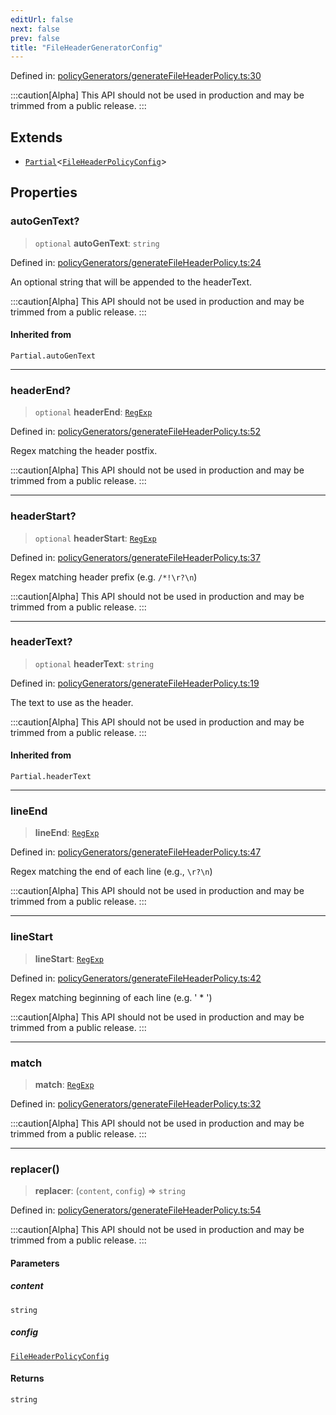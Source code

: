```yaml
---
editUrl: false
next: false
prev: false
title: "FileHeaderGeneratorConfig"
---
```


Defined in: [policyGenerators/generateFileHeaderPolicy.ts:30](https://github.com/tylerbutler/tools-monorepo/blob/main/packages/repopo/src/policyGenerators/generateFileHeaderPolicy.ts#L30)

:::caution[Alpha]
This API should not be used in production and may be trimmed from a public release.
:::

## Extends

- [`Partial`](https://www.typescriptlang.org/docs/handbook/utility-types.html#partialtype)\<[`FileHeaderPolicyConfig`](/api/interfaces/fileheaderpolicyconfig/)\>

## Properties

### autoGenText?

> `optional` **autoGenText**: `string`

Defined in: [policyGenerators/generateFileHeaderPolicy.ts:24](https://github.com/tylerbutler/tools-monorepo/blob/main/packages/repopo/src/policyGenerators/generateFileHeaderPolicy.ts#L24)

An optional string that will be appended to the headerText.

:::caution[Alpha]
This API should not be used in production and may be trimmed from a public release.
:::

#### Inherited from

`Partial.autoGenText`

***

### headerEnd?

> `optional` **headerEnd**: [`RegExp`](https://developer.mozilla.org/docs/Web/JavaScript/Reference/Global_Objects/RegExp)

Defined in: [policyGenerators/generateFileHeaderPolicy.ts:52](https://github.com/tylerbutler/tools-monorepo/blob/main/packages/repopo/src/policyGenerators/generateFileHeaderPolicy.ts#L52)

Regex matching the header postfix.

:::caution[Alpha]
This API should not be used in production and may be trimmed from a public release.
:::

***

### headerStart?

> `optional` **headerStart**: [`RegExp`](https://developer.mozilla.org/docs/Web/JavaScript/Reference/Global_Objects/RegExp)

Defined in: [policyGenerators/generateFileHeaderPolicy.ts:37](https://github.com/tylerbutler/tools-monorepo/blob/main/packages/repopo/src/policyGenerators/generateFileHeaderPolicy.ts#L37)

Regex matching header prefix (e.g. `/*!\r?\n`)

:::caution[Alpha]
This API should not be used in production and may be trimmed from a public release.
:::

***

### headerText?

> `optional` **headerText**: `string`

Defined in: [policyGenerators/generateFileHeaderPolicy.ts:19](https://github.com/tylerbutler/tools-monorepo/blob/main/packages/repopo/src/policyGenerators/generateFileHeaderPolicy.ts#L19)

The text to use as the header.

:::caution[Alpha]
This API should not be used in production and may be trimmed from a public release.
:::

#### Inherited from

`Partial.headerText`

***

### lineEnd

> **lineEnd**: [`RegExp`](https://developer.mozilla.org/docs/Web/JavaScript/Reference/Global_Objects/RegExp)

Defined in: [policyGenerators/generateFileHeaderPolicy.ts:47](https://github.com/tylerbutler/tools-monorepo/blob/main/packages/repopo/src/policyGenerators/generateFileHeaderPolicy.ts#L47)

Regex matching the end of each line (e.g., `\r?\n`)

:::caution[Alpha]
This API should not be used in production and may be trimmed from a public release.
:::

***

### lineStart

> **lineStart**: [`RegExp`](https://developer.mozilla.org/docs/Web/JavaScript/Reference/Global_Objects/RegExp)

Defined in: [policyGenerators/generateFileHeaderPolicy.ts:42](https://github.com/tylerbutler/tools-monorepo/blob/main/packages/repopo/src/policyGenerators/generateFileHeaderPolicy.ts#L42)

Regex matching beginning of each line (e.g. ' * ')

:::caution[Alpha]
This API should not be used in production and may be trimmed from a public release.
:::

***

### match

> **match**: [`RegExp`](https://developer.mozilla.org/docs/Web/JavaScript/Reference/Global_Objects/RegExp)

Defined in: [policyGenerators/generateFileHeaderPolicy.ts:32](https://github.com/tylerbutler/tools-monorepo/blob/main/packages/repopo/src/policyGenerators/generateFileHeaderPolicy.ts#L32)

:::caution[Alpha]
This API should not be used in production and may be trimmed from a public release.
:::

***

### replacer()

> **replacer**: (`content`, `config`) => `string`

Defined in: [policyGenerators/generateFileHeaderPolicy.ts:54](https://github.com/tylerbutler/tools-monorepo/blob/main/packages/repopo/src/policyGenerators/generateFileHeaderPolicy.ts#L54)

:::caution[Alpha]
This API should not be used in production and may be trimmed from a public release.
:::

#### Parameters

##### content

`string`

##### config

[`FileHeaderPolicyConfig`](/api/interfaces/fileheaderpolicyconfig/)

#### Returns

`string`
